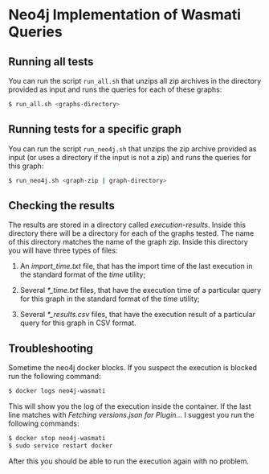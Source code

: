 # Neo4j Implementation of Wasmati Queries

## Running all tests

You can run the script `run_all.sh` that unzips all zip archives in the directory provided as input and runs the queries for each of these graphs:

```bash
$ run_all.sh <graphs-directory>
```

## Running tests for a specific graph

You can run the script `run_neo4j.sh` that unzips the zip archive provided as input (or uses a directory if the input is not a zip) and runs the queries for this graph:

```bash
$ run_neo4j.sh <graph-zip | graph-directory>
```

## Checking the results

The results are stored in a directory called *execution-results*. Inside this directory there will be a directory for each of the graphs tested. The name of this directory matches the name of the graph zip. Inside this directory you will have three types of files:

1. An *import_time.txt* file, that has the import time of the last execution in the standard format of the *time* utility;

2. Several *\*_time.txt* files, that have the execution time of a particular query for this graph in the standard format of the *time* utility;

3. Several *\*_results.csv* files, that have the execution result of a particular query for this graph in CSV format.

## Troubleshooting

Sometime the neo4j docker blocks. If you suspect the execution is blocked run the following command:

```bash 
$ docker logs neo4j-wasmati
```

This will show you the log of the execution inside the container. If the last line matches with *Fetching versions.json for Plugin...* I suggest you run the following commands:

```bash
$ docker stop neo4j-wasmati
$ sudo service restart docker
```

After this you should be able to run the execution again with no problem.